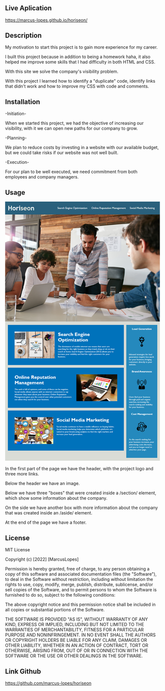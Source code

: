 # <Horiseon>

## Live Aplication
https://marcus-lopes.github.io/horiseon/

## Description

 My motivation to start this project is to gain more experience for my career.

 I built this project because in addition to being a homework haha, it also helped me improve some skills that I had difficulty in both HTML and CSS.

With this site we solve the company's visibility problem.

 With this project I learned how to identify a "duplicate" code, identify links that didn't work and how to improve my CSS with code and comments.

## Installation

-Initiation-

  When we started this project, we had the objective of increasing our visibility, with it we can open new paths for our company to grow.

-Planning-

  We plan to reduce costs by investing in a website with our available budget, but we could take risks if our website was not well built.

-Execution-

  For our plan to be well executed, we need commitment from both employees and company managers. 


## Usage
![alt text](assets/images/01-html-css-git-homework-demo.png)

In the first part of the page we have the header, with the project logo and three more links.

Below the header we have an image.

Below we have three "boxes" that were created inside a /section/ element, which show some information about the company.

On the side we have another box with more information about the company that was created inside an /aside/ element.

At the end of the page we have a footer.

## License

MIT License

Copyright (c) [2022] [MarcusLopes]

Permission is hereby granted, free of charge, to any person obtaining a copy
of this software and associated documentation files (the "Software"), to deal
in the Software without restriction, including without limitation the rights
to use, copy, modify, merge, publish, distribute, sublicense, and/or sell
copies of the Software, and to permit persons to whom the Software is
furnished to do so, subject to the following conditions:

The above copyright notice and this permission notice shall be included in all
copies or substantial portions of the Software.

THE SOFTWARE IS PROVIDED "AS IS", WITHOUT WARRANTY OF ANY KIND, EXPRESS OR
IMPLIED, INCLUDING BUT NOT LIMITED TO THE WARRANTIES OF MERCHANTABILITY,
FITNESS FOR A PARTICULAR PURPOSE AND NONINFRINGEMENT. IN NO EVENT SHALL THE
AUTHORS OR COPYRIGHT HOLDERS BE LIABLE FOR ANY CLAIM, DAMAGES OR OTHER
LIABILITY, WHETHER IN AN ACTION OF CONTRACT, TORT OR OTHERWISE, ARISING FROM,
OUT OF OR IN CONNECTION WITH THE SOFTWARE OR THE USE OR OTHER DEALINGS IN THE
SOFTWARE.

## Link Github 
  https://github.com/marcus-lopes/horiseon